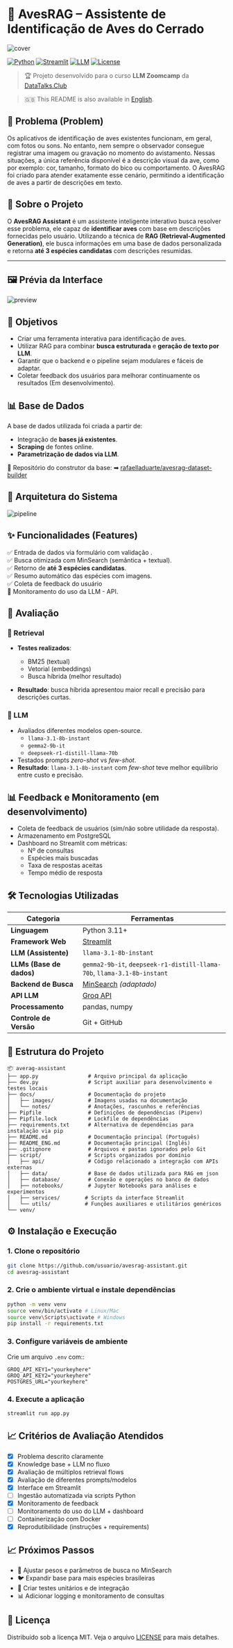 # 🦜 AvesRAG – Assistente de Identificação de Aves do Cerrado

![cover](docs/images/avesrag.jpg)

[![Python](https://img.shields.io/badge/Python-3.11%2B-blue?logo=python)](https://www.python.org/)
[![Streamlit](https://img.shields.io/badge/Streamlit-App-FF4B4B?logo=streamlit\&logoColor=white)](https://streamlit.io/)
[![LLM](https://img.shields.io/badge/LLM-llama--3.1--8b--instant-green)](#)
[![License](https://img.shields.io/badge/License-MIT-yellow.svg)](LICENSE)

> 🏆 Projeto desenvolvido para o curso **LLM Zoomcamp** da [DataTalks.Club](https://datatalks.club)

> 🇬🇧 This README is also available in [English](README.en.md).

## 📌 Problema (Problem)

Os aplicativos de identificação de aves existentes funcionam, em geral, com fotos ou sons. No entanto, nem sempre o observador consegue registrar uma imagem ou gravação no momento do avistamento.
Nessas situações, a única referência disponível é a descrição visual da ave, como por exemplo: cor, tamanho, formato do bico ou comportamento. O AvesRAG foi criado para atender exatamente esse cenário, permitindo a identificação de aves a partir de descrições em texto.

## 📌 Sobre o Projeto

O **AvesRAG Assistant** é um assistente inteligente interativo busca resolver esse problema, ele capaz de **identificar aves** com base em descrições fornecidas pelo usuário. Utilizando a técnica de **RAG (Retrieval-Augmented Generation)**, ele busca informações em uma base de dados personalizada e retorna **até 3 espécies candidatas** com descrições resumidas.

---
## 🖼 Prévia da Interface

![preview](docs/images/preview.png)

## 🎯 Objetivos

* Criar uma ferramenta interativa para identificação de aves.
* Utilizar RAG para combinar **busca estruturada** e **geração de texto por LLM**.
* Garantir que o backend e o pipeline sejam modulares e fáceis de adaptar.
* Coletar feedback dos usuários para melhorar continuamente os resultados (Em desenvolvimento).

## 📊 Base de Dados

A base de dados utilizada foi criada a partir de:

* Integração de **bases já existentes**.
* **Scraping** de fontes online.
* **Parametrização de dados via LLM**.

📂 Repositório do construtor da base:
➡ [rafaelladuarte/avesrag-dataset-builder](https://github.com/rafaelladuarte/avesrag-dataset-builder)


## 🧩 Arquitetura do Sistema

![pipeline](docs/images/diagrama.png)

## ✨ Funcionalidades (Features)

✅ Entrada de dados via formulário com validação . \
✅ Busca otimizada com MinSearch (semântica + textual). \
✅ Retorno de **até 3 espécies candidatas**. \
✅ Resumo automático das espécies com imagens.\
✅  Coleta de feedback do usuário\
🔄 Monitoramento do uso da LLM - API.


## 🔬 Avaliação

### 🔎 Retrieval

* **Testes realizados**:
  * BM25 (textual)
  * Vetorial (embeddings)
  * Busca híbrida (melhor resultado)

* **Resultado**: busca híbrida apresentou maior recall e precisão para descrições curtas.

### 🧠 LLM

* Avaliados diferentes modelos open-source.
  * `llama-3.1-8b-instant`
  * `gemma2-9b-it `
  * `deepseek-r1-distill-llama-70b`
* Testados prompts *zero-shot* vs *few-shot*.
* **Resultado**: `llama-3.1-8b-instant` com *few-shot* teve melhor equilíbrio entre custo e precisão.

## 📊 Feedback e Monitoramento (em desenvolvimento)

* Coleta de feedback de usuários (sim/não sobre utilidade da resposta).
* Armazenamento em PostgreSQL
* Dashboard no Streamlit com métricas:
  * Nº de consultas
  * Espécies mais buscadas
  * Taxa de respostas aceitas
  * Tempo médio de resposta

## 🛠 Tecnologias Utilizadas

| Categoria               | Ferramentas                                                                                                            |
| ------------------------ | ----------------------------------------------------------------------------------------------------------------------- |
| **Linguagem**            | Python 3.11+                                                                                                            |
| **Framework Web**        | [Streamlit](https://streamlit.io/)                                                                                      |
| **LLM (Assistente)**     | `llama-3.1-8b-instant`                                                                                                  |
| **LLMs (Base de dados)** | `gemma2-9b-it`, `deepseek-r1-distill-llama-70b`, `llama-3.1-8b-instant` |
| **Backend de Busca**     | [MinSearch](https://github.com/alexeygrigorev/minsearch) *(adaptado)*                                                   |
| **API LLM**              | [Groq API](https://groq.com/)                                                                                           |
| **Processamento**        | pandas, numpy                                                                                                           |
| **Controle de Versão**   | Git + GitHub                                                                                                            |

## 📂 Estrutura do Projeto

```
📦 averag-assistant
├── app.py                # Arquivo principal da aplicação 
├── dev.py                # Script auxiliar para desenvolvimento e testes locais
├── docs/                 # Documentação do projeto
│   ├── images/           # Imagens usadas na documentação
│   └── notes/            # Anotações, rascunhos e referências
├── Pipfile               # Definições de dependências (Pipenv)
├── Pipfile.lock          # Lockfile de dependências
├── requirements.txt      # Alternativa de dependências para instalação via pip
├── README.md             # Documentação principal (Português)
├── README_ENG.md         # Documentação principal (Inglês)
├── .gitignore            # Arquivos e pastas ignorados pelo Git
├── script/               # Scripts organizados por domínio
│   ├── api/              # Código relacionado a integração com APIs externas
│   ├── data/             # Base de dados utilizada para RAG em json
│   ├── database/         # Conexão e operações no banco de dados
│   ├── notebooks/        # Jupyter Notebooks para análises e experimentos
│   ├── services/        # Scripts da interface Streamlit
│   └── utils/           # Funções auxiliares e utilitários genéricos
└── venv/                 

```

## ⚙️ Instalação e Execução

### 1. Clone o repositório

```bash
git clone https://github.com/usuario/avesrag-assistant.git
cd avesrag-assistant
```

### 2. Crie o ambiente virtual e instale dependências

```bash
python -m venv venv
source venv/bin/activate # Linux/Mac
source venv\Scripts\activate # Windows
pip install -r requirements.txt
```

### 3. Configure variáveis de ambiente

Crie um arquivo `.env` com::

```
GROQ_API_KEY1="yourkeyhere"
GROQ_API_KEY2="yourkeyhere"
POSTGRES_URL="yourkeyhere"
```

### 4. Execute a aplicação

```bash
streamlit run app.py
```

## 📈 Critérios de Avaliação Atendidos

* [x] Problema descrito claramente
* [x] Knowledge base + LLM no fluxo
* [x] Avaliação de múltiplos retrieval flows
* [x] Avaliação de diferentes prompts/modelos
* [x] Interface em Streamlit
* [ ] Ingestão automatizada via scripts Python
* [x] Monitoramento de feedback
* [ ] Monitoramento do uso do LLM + dashboard
* [ ] Containerização com Docker
* [x] Reprodutibilidade (instruções + requirements)

## 📈 Próximos Passos

* 🔧 Ajustar pesos e parâmetros de busca no MinSearch
* 🐦 Expandir base para mais espécies brasileiras
* 🧪 Criar testes unitários e de integração
* 📊 Adicionar logging e monitoramento de consultas

## 📜 Licença

Distribuído sob a licença MIT. Veja o arquivo [LICENSE](LICENSE) para mais detalhes.